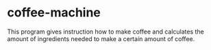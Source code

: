 # coffee-machine
This program gives instruction how to make coffee and calculates the amount of ingredients needed to make a certain amount of coffee.
